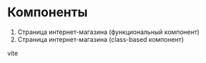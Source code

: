 Компоненты
===

1. Страница интернет-магазина (функциональный компонент)
2. Страница интернет-магазина (class-based компонент)

vite

